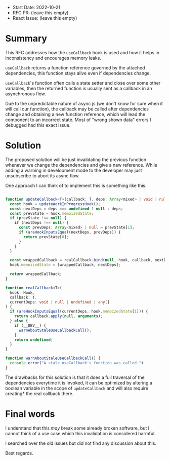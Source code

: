 - Start Date: 2022-10-21
- RFC PR: (leave this empty)
- React Issue: (leave this empty)

# Summary

This RFC addresses how the `useCallback` hook is used and how it helps in
inconsistency and encourages memory leaks.

`useCallback` returns a function reference governed by the attached dependencies,
 this function stays alive even if dependencies change.

`useCallback`'s function often calls a state setter and close over some other
variables, then the returned function is usually sent as a callback in an 
asynchronous flow.

Due to the unpredictable nature of async js (we don't know for sure when it will
call our function), the callback may be called after dependencies change and 
obtaining a new function reference, which will lead the component to an
incorrect state. Most of "wrong shown data" errors I debugged had this exact
issue.

# Solution

The proposed solution will be just invalidating the previous function whenever
we change the dependencies and give a new reference. While adding a warning
in development mode to the developer may just unsubscribe to abort its async flow.

One approach I can think of to implement this is something like this:

```typescript

function updateCallback<T>(callback: T, deps: Array<mixed> | void | null): T {
  const hook = updateWorkInProgressHook();
  const nextDeps = deps === undefined ? null : deps;
  const prevState = hook.memoizedState;
  if (prevState !== null) {
    if (nextDeps !== null) {
      const prevDeps: Array<mixed> | null = prevState[1];
      if (areHookInputsEqual(nextDeps, prevDeps)) {
        return prevState[0];
      }
    }
  }

  const wrappedCallback = realCallback.bind(null, hook, callback, nextDeps);
  hook.memoizedState = [wrappedCallback, nextDeps];

  return wrappedCallback;
}

function realCallback<T>(
  hook: Hook,
  callback: T,
  currentDeps: void | null | undefined | any[]
) {
  if (areHookInputsEqual(currentDeps, hook.memoizedState[1])) {
    return callback.apply(null, arguments);
  } else {
    if (__DEV__) {
      warnAboutStaleUseCallbackCall();
    }
    return undefined;
  }
}

function warnAboutStaleUseCallbackCall() {
  console.error("A stale useCallback's function was called.")
}

```

The drawbacks for this solution is that it does a full traversal of the
dependencies everytime it is invoked, it can be optimized by altering a boolean
variable in the scope of `updateCallback` and will also require creating*
the real callback there.

# Final words

I understand that this _may_ break some already broken software, but I cannot
think of a use case which this invalidation is considered harmful.

I searched over the old issues but did not find any discussion about this.

Best regards.
